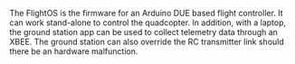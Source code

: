 The FlightOS is the firmware for an Arduino DUE based flight controller. It can work stand-alone to control the quadcopter. In addition, with a laptop, the ground station app can be used to collect telemetry data through an XBEE. The ground station can also override the RC transmitter link should there be an hardware malfunction.